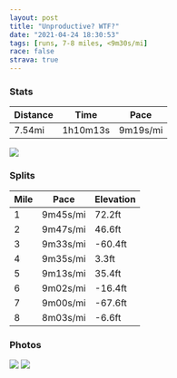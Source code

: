 ```yaml
---
layout: post
title: "Unproductive? WTF?"
date: "2021-04-24 18:30:53"
tags: [runs, 7-8 miles, <9m30s/mi]
race: false
strava: true
---
```


### Stats

| Distance | Time | Pace |
|----------|------|------|
|7.54mi|1h10m13s|9m19s/mi|

<img src='https://maps.googleapis.com/maps/api/staticmap?maptype=roadmap&path=enc:{t~wF|{hbM[b@MJ?NGVSb@[rAM@KNYbA[n@Ed@@f@Qn@GPURSZUv@oA_@?TMt@@|BGbAKd@MPMlAIFw@|AQbAUf@?v@O`@VNXb@Fp@Rz@Ep@Qx@U\Iv@]|@_A`Ba@|@c@nBG^FrAEh@Sj@OhA@lASZYbA{AfB{@fBQRWfBDf@Av@UdA@ZI`AKR?ZJXz@dAZPx@PPEjA}@DgATiAVk@n@c@x@O^?`Dm@|@PxA`AL^\j@Nh@\pBb@hAr@t@xAt@r@v@j@jAXzAJz@Nl@f@dAb@j@`@^jAp@fA`@vDrBXTfA~Ab@nAR\VZZRf@Tb@DlAMdAD\J|@r@TZHVb@hBPjAZnAr@fAv@x@JTx@r@`At@|@`@xBBvAYhAk@~@OdABl@VjDhCbAxApAbCpAjAb@DjCOd@DpBz@tAlBzAzChAxAzAfA`AdAjCpFl@x@z@l@jA`@b@FnCAvD^hAd@NN`@z@\lBRf@xBfBv@d@hCjArAXhAj@nBvApBtCvA~BRTTLbAtAdBxA~@`@b@?|Au@d@m@Rc@Nq@j@mAh@yAj@cALg@PgACkBq@sAeDsA{B{AyAiAw@iAYs@UiAC{AtAyD?m@Ko@Ww@Sg@g@{@mBeAw@i@m@aAaBuDY[c@Y{Aq@sBi@m@DaAp@]Nk@Bg@Ga@O}CoCUa@_@iA[q@g@k@_B@i@Ee@]oA]gC_@a@OiCwA[]Q_@gB_C_A}@eBu@}Ac@eA{@cAsAWg@a@kAg@yBMo@Cq@Dq@ZiBGkAe@iAc@c@mAm@UYsFeDs@u@_EyBuBuAY[m@W_DyB{@Y]CwBHgB_@mAFi@Na@V]d@k@R_AK}@WwBkAiD}Cm@{@aAcB]]o@UuAJiAAoEm@mAc@c@]Oe@Yc@Me@i@yAg@W[?SL_@x@A^L|@hAnCDj@Ed@O`@k@ZUBgAa@a@YgBgB}BaAu@o@a@SYc@Qi@?o@\}ABs@Eo@K[@[zByFTsAd@mAX_BWkAU[Hc@ESe@o@?GTY`@aBTm@^k@Lo@@y@KJ`@WtAgBLs@JoAKi@FW|AoBTi@Rs@BgAz@sBXQZeCXg@ViATa@NgAHO&key=AIzaSyC1MId7bFpkLXNAaYhBSTb8jLyiSqzbDtM&size=800x800&markers=color:yellow|label:S|40.79454,-73.94255&markers=color:green|label:F|40.79445,-73.94166000000003'>

### Splits

| Mile | Pace | Elevation |
|------|------|-----------|
|1|9m45s/mi|72.2ft|
|2|9m47s/mi|46.6ft|
|3|9m33s/mi|-60.4ft|
|4|9m35s/mi|3.3ft|
|5|9m13s/mi|35.4ft|
|6|9m02s/mi|-16.4ft|
|7|9m00s/mi|-67.6ft|
|8|8m03s/mi|-6.6ft|

### Photos
<img src='https://dgtzuqphqg23d.cloudfront.net/vXSEPYEFfUxPHzuI4ELPI82zRAwwrAEUT6feZa0Eats-576x768.jpg'>

<img src='https://dgtzuqphqg23d.cloudfront.net/hyBLDehrL19yWXEePI0-mpcu1YB4w6zkLEcChW5n480-576x768.jpg'>
